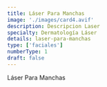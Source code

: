 ```yaml
---
title: Láser Para Manchas
image: './images/card4.avif'
description: Descripcion Laser
specialty: Dermatología Láser
details: laser-para-manchas
type: ['faciales']
numberType: 1
draft: false
---
```


Láser Para Manchas
